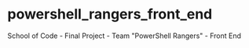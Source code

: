 # powershell_rangers_front_end

School of Code - Final Project - Team "PowerShell Rangers" - Front End
